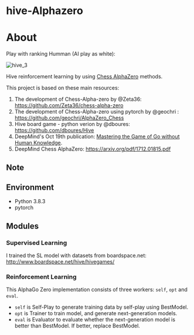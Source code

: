 # hive-Alphazero
About
=====
Play with ranking Humman (AI play as white):


![hive_3](https://user-images.githubusercontent.com/13064213/213841954-5279c61b-27b3-4776-9f15-f90287fc4f17.gif)



Hive reinforcement learning by using [Chess AlphaZero](https://arxiv.org/pdf/1712.01815.pdf/) methods.

This project is based on these main resources:
1) The development of Chess-Alpha-zero by @Zeta36: https://github.com/Zeta36/chess-alpha-zero
2) The development of Chess-Alpha-zero using pytorch by @geochri : https://github.com/geochri/AlphaZero_Chess
3) Hive board game - python verion by @dboures: https://github.com/dboures/Hive
4) DeepMind's Oct 19th publication: [Mastering the Game of Go without Human Knowledge](https://www.nature.com/articles/nature24270.epdf?author_access_token=VJXbVjaSHxFoctQQ4p2k4tRgN0jAjWel9jnR3ZoTv0PVW4gB86EEpGqTRDtpIz-2rmo8-KG06gqVobU5NSCFeHILHcVFUeMsbvwS-lxjqQGg98faovwjxeTUgZAUMnRQ).
5) DeepMind Chess AlphaZero: https://arxiv.org/pdf/1712.01815.pdf

Note
----
Environment
-----------

* Python 3.8.3
* pytorch


Modules
-------

### Supervised Learning

I trained the SL model with datasets from boardspace.net: http://www.boardspace.net/hive/hivegames/

### Reinforcement Learning

This AlphaGo Zero implementation consists of three workers: `self`, `opt` and `eval`.

* `self` is Self-Play to generate training data by self-play using BestModel.
* `opt` is Trainer to train model, and generate next-generation models.
* `eval` is Evaluator to evaluate whether the next-generation model is better than BestModel. If better, replace BestModel.
